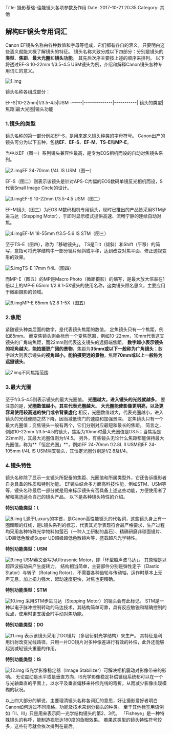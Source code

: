 Title: 摄影基础-佳能镜头各项参数及作用
Date: 2017-10-21 20:35
Category: 其他

## 解构EF镜头专用词汇 ##

Canon EF镜头名称由各种数值和字母等组成，它们都有各自的涵义，只要明白这些涵义就能大概了解镜头的特征。
镜头名称大致分成以下四部分：分别是镜头的**类型**、**焦距**、**最大光圈**和**镜头功能**。
其先后次序主要按上述的顺序来排列。
以下将透过EF-S 10-22mm f/3.5-4.5 USM镜头为例，介绍和解释Canon镜头各种专用词汇的意义。

![1.img](http://www.canon.com.hk/public/article/Skill_Sharing_Photography/10298/images/1.jpg)

镜头名称各组成部分：

EF-S|10-22mm|f/3.5-4.5|USM
------|--------------|-----------|
镜头的类型|焦距|最大光圈|镜头功能

### 1.镜头的类型 ###

镜头名称的第一部分例如EF-S，是用来定义镜头种类的字母符号。
Canon出产的镜头可分为以下五种，包括**EF**、**EF-S**、**EF-M**、**TS-E**和**MP-E**。

当中以EF（图一）系列镜头兼容性最高，是专为EOS相机而设的自动对焦镜头系列。

![2.img](http://upload-images.jianshu.io/upload_images/4033700-70b7aa34a5c1e440.jpg?imageMogr2/auto-orient/strip%7CimageView2/2/w/1240)EF 24-70mm f/4L IS USM（图一）

EF-S（图二）则表示该镜头是针对APS-C片幅的EOS数码单镜反光相机而设，S代表Small Image Circle的设计。

![3.img](http://upload-images.jianshu.io/upload_images/4033700-82e18bbb413ac9bc.jpg?imageMogr2/auto-orient/strip%7CimageView2/2/w/1240)EF-S 10-22mm f/3.5-4.5 USM（图二）

EF-M镜头（图三）为EOS M数码相机专用镜头，现时已推出的产品皆采用STM步进马达（Stepping Motor），于即时显示模式提供高速、流畅宁静的连续自动对焦。

![4.img](http://upload-images.jianshu.io/upload_images/4033700-d13ffc0ec45629e2.jpg?imageMogr2/auto-orient/strip%7CimageView2/2/w/1240)EF-M 18-55mm f/3.5-5.6 IS STM（图三）

至于TS-E（图四），称为「移轴镜头」。
TS是Tilt（倾斜）和Shift（平移）的简写，意指可将光学结构中一部分镜片倾斜或平移，达到改变对焦平面、修正透视变形的效果。

![5.img](http://upload-images.jianshu.io/upload_images/4033700-4298b0e6fa8c6e13.jpg?imageMogr2/auto-orient/strip%7CimageView2/2/w/1240)TS-E 17mm f/4L（图四）

而MP-E（图五）的MP是Macro Photo（微距摄影）的缩写，是最大放大倍率在1倍以上的MP-E 65mm f/2.8 1-5X镜头的使用名称，这类镜头顾名思义，主要应用于微距摄影的领域。

![6.img](http://upload-images.jianshu.io/upload_images/4033700-8a8cc665e02a90f2.jpg?imageMogr2/auto-orient/strip%7CimageView2/2/w/1240)MP-E 65mm f/2.8 1-5X（图五)

### 2.焦距 ###

紧随镜头种类后面的数字，是代表镜头焦距的数值。
定焦镜头只有一个焦距，例如85mm。
而变焦镜头则会标示一个变焦范围，例如10-22mm，10mm代表这支镜头的广角端焦距，而22mm则代表这支镜头的远摄端焦距。
**数字越小表示镜头的视角越大，能拍摄更广阔的景物**，焦距为**35mm或以下一般称为广角镜头**；数字越大则表示镜头的**视角越小，能拍摄更远的景物**，焦距**70mm或以上一般称为远摄镜头**。

![7.img](http://upload-images.jianshu.io/upload_images/4033700-e3d0e276d0f6e3f0.jpg?imageMogr2/auto-orient/strip%7CimageView2/2/w/1240)不同焦距范围

### 3.最大光圈 ###

至于f/3.5-4.5则表示镜头的最大光圈值。
**光圈越大，进入镜头的光线就越多**。
要注意的是，**光圈数值越小，其实代表光圈越大**。
**大光圈能使影像更明亮，以及更容易使用较高速的快门或令背景虚化**
相反，光圈数值越大，代表光圈越小，进入镜头的光线便随之然下降，因而减低快门的速度和加强景深。
定焦镜头只有一个最大光圈值；变焦镜头一般有两个，它们分别对应最短和最长的焦距。
简言之，例如10-22mm f/3.5-4.5的镜头，焦距为10mm时最大光圈值是f/3.5；当焦距是22mm时，其最大光圈值则为f/4.5。
另外，有些镜头无论什么焦距都能保持最大光圈值，称为**「恒定光圈」**，例如EF 24-70mm f/2.8L II USM和EF 24-105mm f/4L IS USM两支镜头，其恒定光圈分别是f/2.8及f/4。

### 4.镜头特性 ###

镜头名称除了显示一支镜头所配备的焦距、光圈值和所属类型外，它还告诉摄影者自身具备的性质和特别功能。
EF镜头结合多方面高科技性能，例如STM、USM等等，镜头名称最后一部分就是用来标示镜头有否具备上述这些功能，方便使用者了解和挑选适合自己的镜头产品。
以下是各种镜头特性的介绍。

**特别功能类型：L**

![8.img](http://upload-images.jianshu.io/upload_images/4033700-117300bfa2909f82.JPG?imageMogr2/auto-orient/strip%7CimageView2/2/w/1240)
L源于Luxury的字首，是Canon高性能镜头的代名词，这些镜头身上有一圈耀眼的红线，是L镜头系列的标志，代表其光学表现符合最严格要求，生产过程均采用各种特殊光学物料如萤石（一种人工研制的晶石）、精确研磨非球面镜片、UD超低色散或Super UD超级超低色散镜片等，盛载超凡光学特性。

**特别功能类型：USM**

![9.img](http://upload-images.jianshu.io/upload_images/4033700-cfd30ba85e60b6c5.png?imageMogr2/auto-orient/strip%7CimageView2/2/w/1240)
USM英文全写为Ultrasonic Motor，即「环型超声波马达」。
其原理是以超声波振动来产生旋转力。
结构相当简单，主要部件分别是弹性定子（Elastic Stator）与转子（Rotating Rotor），不需要各种齿轮与传动轴，运作时基本上无声无息，加上扭力强大，起动速度更快，对焦也更精确。

**特别功能类型：STM**

![10.img](http://upload-images.jianshu.io/upload_images/4033700-79da55792695064b.png?imageMogr2/auto-orient/strip%7CimageView2/2/w/1240)
采用STM步进马达（Stepping Motor）的镜头会有此标记。
STM是一种以电子脉冲控制转动的马达技术，其结构简单可靠，具有反应敏锐和精确控制的优点，使用时更支援全时手动对焦功能。

**特别功能类型：DO**

![11.img](http://upload-images.jianshu.io/upload_images/4033700-e5cd8eb01c9070ac.png?imageMogr2/auto-orient/strip%7CimageView2/2/w/1240)
表示该镜头采用了DO镜片（多层衍射光学结构）来生产。
其特征是利用衍射改变光线路径，只用一片DO镜片对多种像差进行有效的补偿，此外还能够起到减轻镜头重量的作用。

**特别功能类型：IS**

![12.img](http://upload-images.jianshu.io/upload_images/4033700-2de7770e39ec9121.png?imageMogr2/auto-orient/strip%7CimageView2/2/w/1240)
IS光学影像稳定器（Image Stabilizer）可解决相机震动对影像带来的影响。
无论震动是水平或是垂直方向，IS光学影像稳定补偿镜组系统都可以在一个与光轴垂直的平面上，以水平及垂直偏移来补偿光线的弯折，从而减少影像出现模糊的状况。

以上四大部分的解说，主要理清镜头名称各词汇的意思，好让摄影爱好者明白Canon如何透过不同规格、功能及技术来划分镜头的种类。
至于其他标签用语例如「II、III」只是用来表示同一光学结构镜头的第2、3代。
「Fisheye」是一种特殊镜头的称呼，能制造视觉达180度的鱼眼效果。
若果这类型的镜头特性符号较多，这些符号就会依次排列在最后。